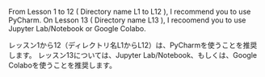 From Lesson 1 to 12 ( Directory name L1 to L12 ), I recommend you to use PyCharm.
On Lesson 13 ( Directory name L13 ), I recoomend you to use Jupyter Lab/Notebook or Google Colabo.

レッスン1から12（ディレクトリ名L1からL12）は、PyCharmを使うことを推奨します。
レッスン13については、Jupyter Lab/Notebook、もしくは、Google Colaboを使うことを推奨します。
